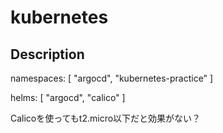 # kubernetes

## Description

namespaces: [
    "argocd",
    "kubernetes-practice"
]

helms: [
    "argocd",
    "calico"
]

Calicoを使ってもt2.micro以下だと効果がない？